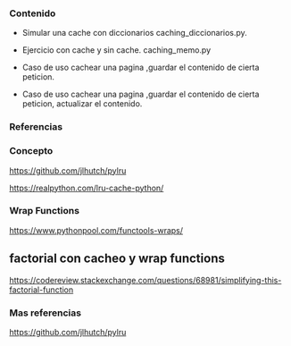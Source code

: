 ### Contenido

- Simular una cache con diccionarios caching_diccionarios.py.

- Ejercicio con cache y sin cache. caching_memo.py



- Caso de uso cachear una pagina ,guardar el contenido de cierta peticion.

- Caso de uso cachear una pagina ,guardar el contenido de cierta peticion, actualizar el contenido.

### Referencias

### Concepto

https://github.com/jlhutch/pylru

https://realpython.com/lru-cache-python/

### Wrap Functions
https://www.pythonpool.com/functools-wraps/

## factorial con cacheo y wrap functions

https://codereview.stackexchange.com/questions/68981/simplifying-this-factorial-function

### Mas referencias

https://github.com/jlhutch/pylru


